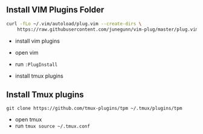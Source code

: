 ## Install VIM Plugins Folder
```bash
curl -fLo ~/.vim/autoload/plug.vim --create-dirs \
    https://raw.githubusercontent.com/junegunn/vim-plug/master/plug.vim
```
- install vim plugins
- open vim 
- run `:PlugInstall`

- install tmux plugins
## Install Tmux plugins

`git clone https://github.com/tmux-plugins/tpm ~/.tmux/plugins/tpm`
- open tmux
- run `tmux source ~/.tmux.conf`
